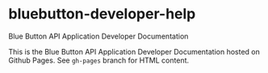 # bluebutton-developer-help
Blue Button API Application Developer Documentation

This is the Blue Button API Application Developer Documentation hosted on Github Pages. See `gh-pages` branch for HTML content.



